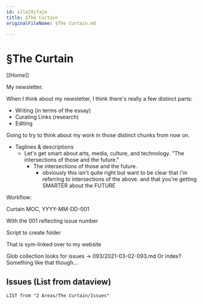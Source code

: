 ```yaml
---
id: x1le29jfajo
title: §The Curtain
originalFileName: §The Curtain.md

---
```


# §The Curtain

[[Home]]

My newsletter.

When I think about my newsletter, I think there's really a few distinct parts:

* Writing (in terms of the essay)
* Curating Links (research)
* Editing

Going to try to think about my work in those distinct chunks from now on.

* Taglines & descriptions
  * Let's get smart about arts, media, culture, and technology. "The intersections of those and the future."
    * The intersections of those and the future.
      * obviously this isn't quite right but want to be clear that i'm referring to intersections of the above. and that you're getting SMARTER about the FUTURE

Workflow:

Curtain MOC, YYYY-MM-DD-001

With the 001 reflecting issue number

Script to create folder

That is sym-linked over to my website

Glob collection looks for issues -> 093/2021-03-02-093.md
Or index?
Something like that though...

## Issues (List from dataview)

```dataview
LIST from "2 Areas/The Curtain/Issues"
```
